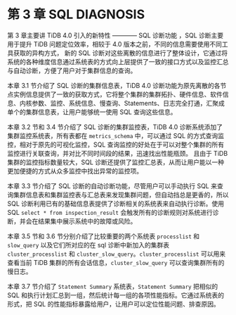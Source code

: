 # 第 3 章 SQL DIAGNOSIS

第 3 章主要讲 TiDB 4.0 引入的新特性 ———— SQL 诊断功能 ，SQL 诊断主要用于提升 TiDB 问题定位效率，相较于 4.0 版本之前，不同的信息需要使用不同工具获取的异构方式，
新的 SQL 诊断对这些离散的信息进行了整体设计，它通过将系统的各种维度信息通过系统表的方式向上层提供了一致的接口方式以及监控汇总与自动诊断，方便了用户对于集群信息的查询。

本章 3.1 节介绍了 SQL 诊断的集群信息表，TiDB 4.0 诊断功能为原先离散的各节点实例信息提供了一致的获取方式，它将整个集群的集群拓扑、硬件信息、软件信息、内核参数、监控、系统信息、慢查询、Statements、日志完全打通，汇聚成单个的集群信息表，让用户能够统一使用 SQL 查询这些信息。

本章 3.2 节和 3.4 节介绍了 SQL 诊断的集群监控表，TiDB 4.0 诊断系统添加了集群监控系统表，所有表都在 `metrics_schema` 中，可以通过 SQL 的方式查询监控，相对于原先的可视化监控，SQL 查询监控的好处在于可以对整个集群的所有监控进行关联查询，并对比不同时间段的结果，迅速找出性能瓶颈。
且由于 TiDB 集群的监控指标数量较大，SQL 诊断还提供了监控汇总表，从而让用户能以一种更加便捷的方式从众多监控中找出异常的监控项。

本章 3.3 节介绍了 SQL 诊断的自动诊断功能，尽管用户可以手动执行 SQL 来查询集群信息表和集群监控表与汇总表来发现集群问题，但自动挡总是更香的，所以 SQL 诊断利用已有的基础信息表提供了诊断相关的系统表来自动执行诊断。使用 SQL `select * from inspection_result` 会触发所有的诊断规则对系统进行诊断，并会在结果集中展示系统中的故障或风险。

本章 3.5 节和 3.6 节分别介绍了比较重要的两个系统表 `processlist` 和 `slow_query` 以及它们所对应的在 sql 诊断中新加入的集群表 `cluster_processlist` 和 `cluster_slow_query`。`cluster_processlist` 可以用来查看当前 TiDB 集群的所有会话信息，`cluster_slow_query` 可以查询集群所有的慢日志。

本章 3.7 节介绍了 `Statement Summary` 系统表，`Statement Summary` 把相似的 SQL 和执行计划汇总到一组，然后统计每一组的各项性能指标。它通过系统表的形式，把 SQL 的性能指标暴露给用户，让用户可以定位性能问题、排查原因。